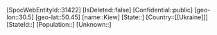 ﻿---
location: [50.45,30.5]
type: City
tags:
- geo/City
---

[SpocWebEntityId::31422]
[IsDeleted::false]
[Confidential::public]
[geo-lon::30.5]
[geo-lat::50.45]
[name::Kiew]
[State::]
[Country::[[Ukraine]]]
[StateId::]
[Population::]
[Unknown::]

